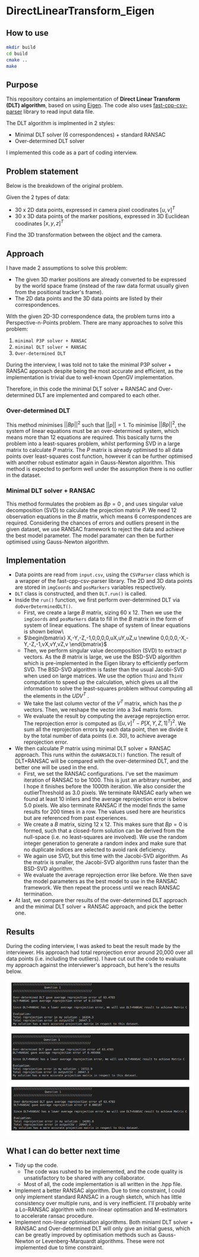 # DirectLinearTransform_Eigen

## How to use

```bash
mkdir build
cd build 
cmake ..
make
```

## Purpose

This repository contains an implementation of **Direct Linear Transform (DLT) algorithm**, based on using [Eigen](https://www.google.com/search?client=safari&rls=en&q=eigen3&ie=UTF-8&oe=UTF-8). The code also uses [fast-cpp-csv-parser](https://github.com/ben-strasser/fast-cpp-csv-parser) library to read input data file.

The DLT algorithm is implmented in 2 styles:

- Minimal DLT solver (6 correspondences) + standard RANSAC
- Over-determined DLT solver

I implemented this code as a part of coding interview.

## Problem statement

Below is the breakdown of the original problem.

Given the 2 types of data:

- 30 x 2D data points, expressed in camera pixel coodinates $[u,v]^T$
- 30 x 3D data points of the marker positions, expressed in 3D Euclidean coodinates $[x,y,z]^T$

Find the 3D transformation between the object and the camera.

## Approach

I have made 2 assumptions to solve this problem:

- The given 3D marker positions are already converted to be expressed by the world space frame (instead of the raw data format usually given from the positional tracker's frame).
- The 2D data points and the 3D data points are listed by their correspondences.

With the given 2D-3D correspondence data, the problem turns into a
Perspective-n-Points problem. There are many approaches to solve this
problem:

1. `minimal P3P solver + RANSAC`
2. `minimal DLT solver + RANSAC`
3. `Over-determined DLT`

During the interview, I was told not to take the minimal P3P solver + RANSAC approach despite being the most accurate and efficient, as the implementation is trivial due to well-known OpenGV implementation.

Therefore, in this code the minimal DLT solver + RANSAC and Over-determined DLT are implemented and compared to each other.

### Over-determined DLT

This method minimises $\lvert\lvert{Bp}\rvert\rvert^2$ such that $\lvert\lvert{p}\rvert\rvert=1$. To minimise $\lvert\lvert{Bp}\rvert\rvert^2$, the system of linear equations must be an over-determined system, which means more than 12 equations are required. This basically turns the problem into a least-squares problem, whilst performing SVD in a large matrix to calculate $P$ matrix. The $P$ matrix is already optimised to all data points over least-squares cost function, however it can be further optimised with another robust estimator again in Gauss-Newton algorithm. This method is expected to perform well under the assumption there is no outlier in the dataset.

### Minimal DLT solver + RANSAC

This method formulates the problem as $Bp = 0$ , and uses singular value decomposition (SVD) to calculate the projection matrix $P$. We need 12 observation equations in the $B$ matrix, which means 6 correspondences are required. Considering the chances of errors and outliers present in the given dataset, we use RANSAC framework to reject the data and achieve the best model parameter. The model paramater can then be further optimised using Gauss-Newton algorithm.

## Implementation

- Data points are read from `input.csv`, using the `CSVParser` class which is a wrapper of the fast-cpp-csv-parser library. The 2D and 3D data points are stored in `imgCoords` and `posMarkers` variables respectively.
- `DLT` class is constructed, and then `DLT.run()` is called.
- Inside the `run()` function, we first perform over-determined DLT via `doOverDeterminedDLT()`.
  - First, we create a large $B$ matrix, sizing 60 x 12. Then we use the `imgCoords` and `posMarkers` data to fill in the $B$ matrix in the form of system of linear equations. The shape of system of linear equations is shown below\
  - $\begin{bmatrix} X,-Y,-Z,-1,0,0,0,0,uX,uY,uZ,u \newline 0,0,0,0,-X,-Y,-Z,-1,vX,vY,vZ,v \end{bmatrix}$
  - Then, we perform singular value decomposition (SVD) to extract $p$ vectors. As the $B$ matrix is large, we use the BSD-SVD algorithm which is pre-implemented in the Eigen library to efficiently perform SVD. The BSD-SVD algorithm is faster than the usual Jacobi-SVD when used on large matrices. We use the option `ThinU` and `ThinV` computation to speed up the calculation, which gives us all the information to solve the least-squares problem without computing all the elements in the $UDV^T$ .
  - We take the last column vector of the $V^T$ matrix, which has the $p$ vectors. Then, we reshape the vector into a 3x4 matrix form.
  - We evaluate the result by computing the average reprojection error. The reprojection error is computed as $([u,v]^T-P[X,Y,Z,1]^T)^2$. We sum all the reprojection errors by each data point, then we divide it by the total number of data points (i.e. 30), to achieve average reprojection error.
- We then calculate P matrix using minimal DLT solver + RANSAC approach. This runs within the `doRANSACDLT()` function. The result of DLT+RANSAC will be compared with the over-determined DLT, and the better one will be used in the end.
  - First, we set the RANSAC configurations. I've set the maximum iteration of RANSAC to be 1000. This is just an arbitrary number, and I hope it finishes before the 1000th iteration. We also consider the outlierThreshold as 3.0 pixels. We terminate RANSAC early when we found at least 10 inliers and the average reprojection error is below 5.0 pixels. We also terminate RANSAC if the model finds the same results for 200 times in a row. The values used here are heuristics but are referenced from past experiences.
  - We create a $B$ matrix, sizing 12 x 12. This makes sure that $Bp=0$ is formed, such that a closed-form solution can be derived from the null-space (i.e. no least-squares are involved). We use the random integer generation to generate a random index and make sure that no duplicate indices are selected to avoid rank deficiency.
  - We again use SVD, but this time with the Jacobi-SVD algorithm. As the matrix is smaller, the Jacobi-SVD algorithm runs faster than the BSD-SVD algorithm.
  - We evaluate the average reprojection error like before. We then save the model parameters as the best model to use in the RANSAC framework. We then repeat the process until we reach RANSAC termination.
- At last, we compare ther results of the over-determined DLT approach and the minimal DLT solver + RANSAC approach, and pick the better one.

## Results

During the coding interview, I was asked to beat the result made by the interviewer. His approach had total reprojection error around 20,000 over all data points (i.e. including the outliers). I have cut out the code to evaluate my approach against the interviewer's approach, but here's the results below.

![](result.png)

## What I can do better next time

- Tidy up the code.
  - The code was rushed to be implemented, and the code quality is unsatisfactory to be shared with any  collaborator. 
  - Most of all, the code implementation is all written in the .hpp file.
- Implement a better RANSAC algorithm. Due to time constraint, I could only implement standard RANSAC in a rough sketch, which has little consistency over multiple runs, and is very inefficient. I'll probably write a Lo-RANSAC algorithm with non-linear optimsation and M-estimators to accelerate ransac procedure.
- Implement non-linear optimisation algorithms. Both miniaml DLT solver + RANSAC and Over-determined DLT will only give an initial guess, which can be greatly improved by optimisation methods such as Gauss- Newton or Levenberg-Marquardt algorithms. These were not implemented due to time constraint.
